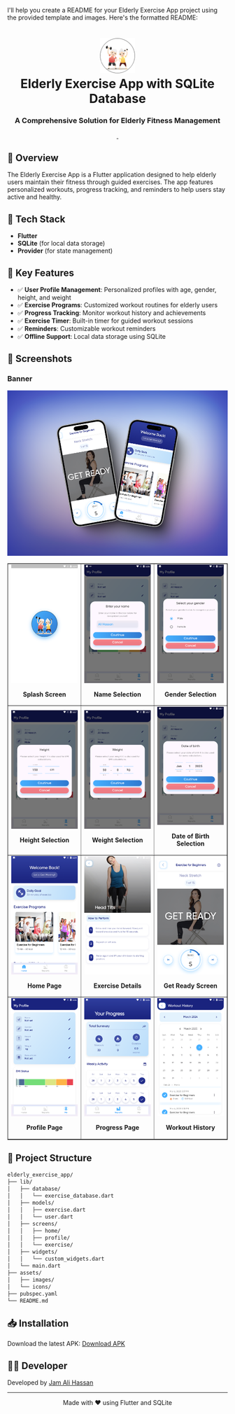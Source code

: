 I'll help you create a README for your Elderly Exercise App project using the provided template and images. Here's the formatted README:

<div align="center">
  <h1>
    <img src="assets\images\Logo.png" width="80px"><br/>
    Elderly Exercise App with SQLite Database
  </h1>
  <h3>A Comprehensive Solution for Elderly Fitness Management</h3>
</div>

<p align="center">
    <a href="https://github.com/jamalihassan0307/" target="_blank">
        <img alt="" src="https://img.shields.io/badge/GitHub-100000?style=for-the-badge&logo=github&logoColor=white" />
    </a>
    <a href="https://www.linkedin.com/in/jamalihassan0307/" target="_blank">
        <img alt="" src="https://img.shields.io/badge/LinkedIn-0077B5?style=for-the-badge&logo=linkedin&logoColor=white" />
    </a>
</p>

## 📌 Overview

The Elderly Exercise App is a Flutter application designed to help elderly users maintain their fitness through guided exercises. The app features personalized workouts, progress tracking, and reminders to help users stay active and healthy.

## 🚀 Tech Stack

- **Flutter**
- **SQLite** (for local data storage)
- **Provider** (for state management)

## 🔑 Key Features

- ✅ **User Profile Management**: Personalized profiles with age, gender, height, and weight
- ✅ **Exercise Programs**: Customized workout routines for elderly users
- ✅ **Progress Tracking**: Monitor workout history and achievements
- ✅ **Exercise Timer**: Built-in timer for guided workout sessions
- ✅ **Reminders**: Customizable workout reminders
- ✅ **Offline Support**: Local data storage using SQLite

## 📸 Screenshots

### Banner

![Banner](screenshots/banner.png)

<table border="1">
  <tr>
    <td align="center">
      <img src="screenshots/splash.png" alt="Splash Screen" width="250"/>
      <p><b>Splash Screen</b></p>
    </td>
    <td align="center">
      <img src="screenshots/name_selecter.png" alt="Name Selection" width="250"/>
      <p><b>Name Selection</b></p>
    </td>
    <td align="center">
      <img src="screenshots/gender_selecter.png" alt="Gender Selection" width="250"/>
      <p><b>Gender Selection</b></p>
    </td>
  </tr>
  <tr>
    <td align="center">
      <img src="screenshots/height_selecter.png" alt="Height Selection" width="250"/>
      <p><b>Height Selection</b></p>
    </td>
    <td align="center">
      <img src="screenshots/weight_selecter.png" alt="Weight Selection" width="250"/>
      <p><b>Weight Selection</b></p>
    </td>
    <td align="center">
      <img src="screenshots/dob_selecter.png" alt="Date of Birth Selection" width="250"/>
      <p><b>Date of Birth Selection</b></p>
    </td>
  </tr>
  <tr>
    <td align="center">
      <img src="screenshots/home_page.png" alt="Home Page" width="250"/>
      <p><b>Home Page</b></p>
    </td>
    <td align="center">
      <img src="screenshots/exercise_details_page.png" alt="Exercise Details" width="250"/>
      <p><b>Exercise Details</b></p>
    </td>
    <td align="center">
      <img src="screenshots/get_ready.png" alt="Get Ready Screen" width="250"/>
      <p><b>Get Ready Screen</b></p>
    </td>
  </tr>
  <tr>
    <td align="center">
      <img src="screenshots/profile_page.png" alt="Profile Page" width="250"/>
      <p><b>Profile Page</b></p>
    </td>
    <td align="center">
      <img src="screenshots/progress_page.png" alt="Progress Page" width="250"/>
      <p><b>Progress Page</b></p>
    </td>
    <td align="center">
      <img src="screenshots/workout_history.png" alt="Workout History" width="250"/>
      <p><b>Workout History</b></p>
    </td>
  </tr>
</table>

## 📁 Project Structure

```
elderly_exercise_app/
├── lib/
│   ├── database/
│   │   └── exercise_database.dart
│   ├── models/
│   │   ├── exercise.dart
│   │   └── user.dart
│   ├── screens/
│   │   ├── home/
│   │   ├── profile/
│   │   └── exercise/
│   ├── widgets/
│   │   └── custom_widgets.dart
│   └── main.dart
├── assets/
│   ├── images/
│   └── icons/
├── pubspec.yaml
└── README.md
```

## 📥 Installation

Download the latest APK:
[Download APK](https://github.com/jamalihassan0307/elderly-Exercisec-App-with-sqflite-database/releases/download/1.0.4/app-armeabi-v7a-release.apk)

## 👨‍💻 Developer

Developed by [Jam Ali Hassan](https://github.com/jamalihassan0307)

---

<p align="center">
  Made with ❤️ using Flutter and SQLite
</p>
